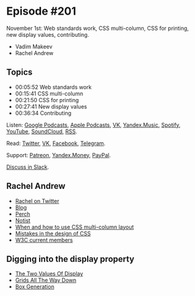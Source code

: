 # Episode #201

November 1st: Web standards work, CSS multi-column, CSS for printing, new display values, contributing.

- Vadim Makeev
- Rachel Andrew

## Topics

- 00:05:52 Web standards work
- 00:15:41 CSS multi-column
- 00:21:50 CSS for printing
- 00:27:41 New display values
- 00:36:34 Contributing

Listen: [Google Podcasts](https://podcasts.google.com/?feed=aHR0cHM6Ly93ZWItc3RhbmRhcmRzLnJ1L3BvZGNhc3QvZmVlZC8), [Apple Podcasts](https://podcasts.apple.com/podcast/id1080500016), [VK](https://vk.com/podcasts-32017543), [Yandex.Music](https://music.yandex.ru/album/6245956), [Spotify](https://open.spotify.com/show/3rzAcADjpBpXt73L0epTjV), [YouTube](https://www.youtube.com/playlist?list=PLMBnwIwFEFHcwuevhsNXkFTcadeX5R1Go), [SoundCloud](https://soundcloud.com/web-standards), [RSS](https://web-standards.ru/podcast/feed/).

Read: [Twitter](https://twitter.com/webstandards_ru), [VK](https://vk.com/webstandards_ru), [Facebook](https://www.facebook.com/webstandardsru), [Telegram](https://t.me/webstandards_ru).

Support: [Patreon](https://www.patreon.com/webstandards_ru), [Yandex.Money](https://money.yandex.ru/to/41001119329753), [PayPal](https://www.paypal.me/pepelsbey).

[Discuss in Slack](http://slack.web-standards.ru/).

## Rachel Andrew

- [Rachel on Twitter](https://twitter.com/rachelandrew)
- [Blog](https://rachelandrew.co.uk/)
- [Perch](https://grabaperch.com/)
- [Notist](https://noti.st/)
- [When and how to use CSS multi-column layout](https://www.smashingmagazine.com/2019/01/css-multiple-column-layout-multicol/)
- [Mistakes in the design of CSS](https://wiki.csswg.org/ideas/mistakes)
- [W3C current members](https://www.w3.org/Consortium/Member/List)

## Digging into the display property

- [The Two Values Of Display](https://www.smashingmagazine.com/2019/04/display-two-value/)
- [Grids All The Way Down](https://www.smashingmagazine.com/2019/05/display-grid-subgrid/)
- [Box Generation](https://www.smashingmagazine.com/2019/05/display-box-generation/)
